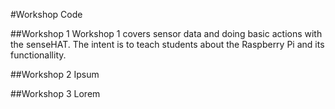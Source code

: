 #Workshop Code

##Workshop 1 
Workshop 1 covers sensor data and doing basic actions with the senseHAT. 
The intent is to teach students about the Raspberry Pi and its 
functionallity. 

##Workshop 2 
Ipsum

##Workshop 3 
Lorem
